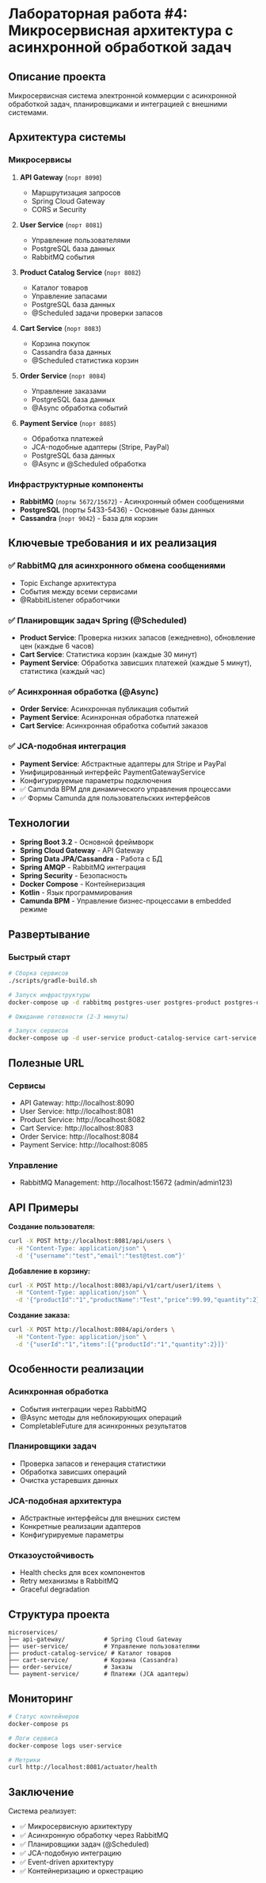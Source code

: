 # Лабораторная работа #4: Микросервисная архитектура с асинхронной обработкой задач

## Описание проекта

Микросервисная система электронной коммерции с асинхронной обработкой задач, планировщиками и интеграцией с внешними системами.

## Архитектура системы

### Микросервисы

1. **API Gateway** (`порт 8090`)
   - Маршрутизация запросов
   - Spring Cloud Gateway
   - CORS и Security

2. **User Service** (`порт 8081`)
   - Управление пользователями
   - PostgreSQL база данных
   - RabbitMQ события

3. **Product Catalog Service** (`порт 8082`)
   - Каталог товаров
   - Управление запасами
   - PostgreSQL база данных
   - @Scheduled задачи проверки запасов

4. **Cart Service** (`порт 8083`)
   - Корзина покупок
   - Cassandra база данных
   - @Scheduled статистика корзин

5. **Order Service** (`порт 8084`)
   - Управление заказами
   - PostgreSQL база данных
   - @Async обработка событий

6. **Payment Service** (`порт 8085`)
   - Обработка платежей
   - JCA-подобные адаптеры (Stripe, PayPal)
   - PostgreSQL база данных
   - @Async и @Scheduled обработка

### Инфраструктурные компоненты

- **RabbitMQ** (`порты 5672/15672`) - Асинхронный обмен сообщениями
- **PostgreSQL** (порты 5433-5436) - Основные базы данных
- **Cassandra** (`порт 9042`) - База для корзин

## Ключевые требования и их реализация

### ✅ RabbitMQ для асинхронного обмена сообщениями
- Topic Exchange архитектура
- События между всеми сервисами
- @RabbitListener обработчики

### ✅ Планировщик задач Spring (@Scheduled)
- **Product Service**: Проверка низких запасов (ежедневно), обновление цен (каждые 6 часов)
- **Cart Service**: Статистика корзин (каждые 30 минут)
- **Payment Service**: Обработка зависших платежей (каждые 5 минут), статистика (каждый час)

### ✅ Асинхронная обработка (@Async)
- **Order Service**: Асинхронная публикация событий
- **Payment Service**: Асинхронная обработка платежей
- **Cart Service**: Асинхронная обработка событий заказов

### ✅ JCA-подобная интеграция
- **Payment Service**: Абстрактные адаптеры для Stripe и PayPal
- Унифицированный интерфейс PaymentGatewayService
- Конфигурируемые параметры подключения
- ✅ Camunda BPM для динамического управления процессами
- ✅ Формы Camunda для пользовательских интерфейсов

## Технологии

- **Spring Boot 3.2** - Основной фреймворк
- **Spring Cloud Gateway** - API Gateway
- **Spring Data JPA/Cassandra** - Работа с БД
- **Spring AMQP** - RabbitMQ интеграция
- **Spring Security** - Безопасность
- **Docker Compose** - Контейнеризация
- **Kotlin** - Язык программирования
- **Camunda BPM** - Управление бизнес-процессами в embedded режиме

## Развертывание

### Быстрый старт

```bash
# Сборка сервисов
./scripts/gradle-build.sh

# Запуск инфраструктуры
docker-compose up -d rabbitmq postgres-user postgres-product postgres-order postgres-payment cassandra

# Ожидание готовности (2-3 минуты)

# Запуск сервисов
docker-compose up -d user-service product-catalog-service cart-service order-service payment-service api-gateway
```

## Полезные URL

### Сервисы
- API Gateway: http://localhost:8090
- User Service: http://localhost:8081
- Product Service: http://localhost:8082
- Cart Service: http://localhost:8083
- Order Service: http://localhost:8084
- Payment Service: http://localhost:8085

### Управление
- RabbitMQ Management: http://localhost:15672 (admin/admin123)

## API Примеры

**Создание пользователя:**
```bash
curl -X POST http://localhost:8081/api/users \
  -H "Content-Type: application/json" \
  -d '{"username":"test","email":"test@test.com"}'
```

**Добавление в корзину:**
```bash
curl -X POST http://localhost:8083/api/v1/cart/user1/items \
  -H "Content-Type: application/json" \
  -d '{"productId":"1","productName":"Test","price":99.99,"quantity":2}'
```

**Создание заказа:**
```bash
curl -X POST http://localhost:8084/api/orders \
  -H "Content-Type: application/json" \
  -d '{"userId":"1","items":[{"productId":"1","quantity":2}]}'
```

## Особенности реализации

### Асинхронная обработка
- События интеграции через RabbitMQ
- @Async методы для неблокирующих операций
- CompletableFuture для асинхронных результатов

### Планировщики задач
- Проверка запасов и генерация статистики
- Обработка зависших операций
- Очистка устаревших данных

### JCA-подобная архитектура
- Абстрактные интерфейсы для внешних систем
- Конкретные реализации адаптеров
- Конфигурируемые параметры

### Отказоустойчивость
- Health checks для всех компонентов
- Retry механизмы в RabbitMQ
- Graceful degradation

## Структура проекта

```
microservices/
├── api-gateway/           # Spring Cloud Gateway
├── user-service/          # Управление пользователями
├── product-catalog-service/ # Каталог товаров
├── cart-service/          # Корзина (Cassandra)
├── order-service/         # Заказы
└── payment-service/       # Платежи (JCA адаптеры)
```

## Мониторинг

```bash
# Статус контейнеров
docker-compose ps

# Логи сервиса
docker-compose logs user-service

# Метрики
curl http://localhost:8081/actuator/health
```

## Заключение

Система реализует:
- ✅ Микросервисную архитектуру
- ✅ Асинхронную обработку через RabbitMQ
- ✅ Планировщики задач (@Scheduled)
- ✅ JCA-подобную интеграцию
- ✅ Event-driven архитектуру
- ✅ Контейнеризацию и оркестрацию
